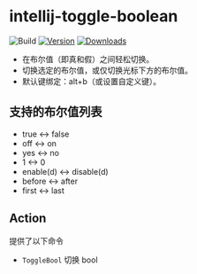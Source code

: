 # intellij-toggle-boolean

![Build](https://github.com/Clover-You/intellij-toggle-boolean/workflows/Build/badge.svg)
[![Version](https://img.shields.io/jetbrains/plugin/v/PLUGIN_ID.svg)](https://plugins.jetbrains.com/plugin/PLUGIN_ID)
[![Downloads](https://img.shields.io/jetbrains/plugin/d/PLUGIN_ID.svg)](https://plugins.jetbrains.com/plugin/PLUGIN_ID)

<!-- Plugin description -->
- 在布尔值（即真和假）之间轻松切换。
- 切换选定的布尔值，或仅切换光标下方的布尔值。
- 默认键绑定：alt+b（或设置自定义键）。

## 支持的布尔值列表

- true <-> false
- off <-> on
- yes <-> no
- 1 <-> 0
- enable(d) <-> disable(d)
- before <-> after
- first <-> last

## Action

提供了以下命令

- `ToggleBool` 切换 bool

<!-- Plugin description end -->